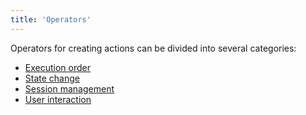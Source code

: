 ```yaml
---
title: 'Оperators'
---
```


Operators for creating actions can be divided into several categories:

-   [Execution order](Execution_order.md)
-   [State change](State_change.md)
-   [Session management](Session_management.md)
-   [User interaction](User_IS_interaction.md)
